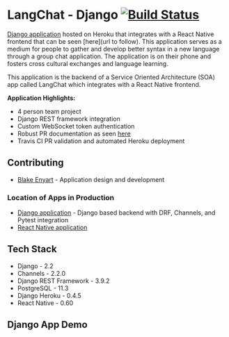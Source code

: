 # LangChat - Django  [![Build Status](https://travis-ci.com/blake-enyart/LangChat_django.svg?branch=master)](https://travis-ci.com/blake-enyart/LangChat_django)

 [Django application](https://langchat-crosspollination.herokuapp.com/) hosted on Heroku that integrates with a React Native frontend that can be seen [here](url to follow). This application serves as a medium for people to gather and develop better syntax in a new language through a group chat application. The application is on their phone and fosters cross cultural exchanges and language learning.

 This application is the backend of a Service Oriented Architecture (SOA) app called LangChat which integrates with a React Native frontend.

**Application Highlights:**
* 4 person team project
* Django REST framework integration
* Custom WebSocket token authentication
* Robust PR documentation as seen [here](<link>)
* Travis CI PR validation and automated Heroku deployment

## Contributing
* [Blake Enyart](https://github.com/blake-enyart) - Application design and development

### Location of Apps in Production
* [Django application](https://langchat-crosspollination.herokuapp.com/) - Django based backend with DRF, Channels, and Pytest integration
* [React Native application](<link>)

## Tech Stack
* Django - 2.2
* Channels - 2.2.0
* Django REST Framework - 3.9.2
* PostgreSQL - 11.3
* Django Heroku - 0.4.5
* React Native - 0.60


## Django App Demo

<Bring in swagger integration>
